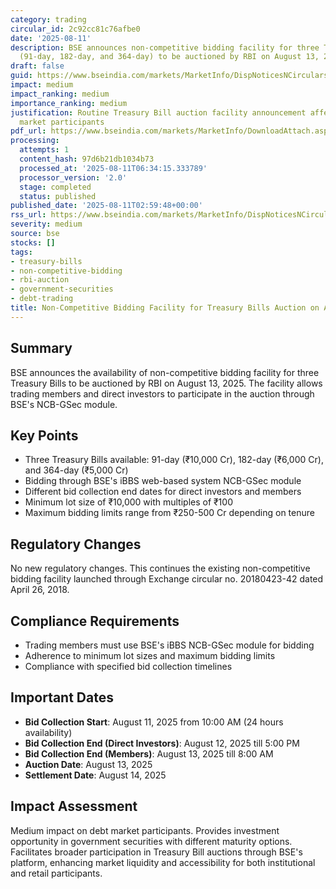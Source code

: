 ```yaml
---
category: trading
circular_id: 2c92cc81c76afbe0
date: '2025-08-11'
description: BSE announces non-competitive bidding facility for three Treasury Bills
  (91-day, 182-day, and 364-day) to be auctioned by RBI on August 13, 2025.
draft: false
guid: https://www.bseindia.com/markets/MarketInfo/DispNoticesNCirculars.aspx?Noticeid={C94B3FF3-6750-4DC7-AA37-D8EE0FC0C44F}&noticeno=20250811-2&dt=08/11/2025&icount=2&totcount=5&flag=0
impact: medium
impact_ranking: medium
importance_ranking: medium
justification: Routine Treasury Bill auction facility announcement affecting debt
  market participants
pdf_url: https://www.bseindia.com/markets/MarketInfo/DownloadAttach.aspx?id=20250811-2&attachedId=
processing:
  attempts: 1
  content_hash: 97d6b21db1034b73
  processed_at: '2025-08-11T06:34:15.333789'
  processor_version: '2.0'
  stage: completed
  status: published
published_date: '2025-08-11T02:59:48+00:00'
rss_url: https://www.bseindia.com/markets/MarketInfo/DispNoticesNCirculars.aspx?Noticeid={C94B3FF3-6750-4DC7-AA37-D8EE0FC0C44F}&noticeno=20250811-2&dt=08/11/2025&icount=2&totcount=5&flag=0
severity: medium
source: bse
stocks: []
tags:
- treasury-bills
- non-competitive-bidding
- rbi-auction
- government-securities
- debt-trading
title: Non-Competitive Bidding Facility for Treasury Bills Auction on August 13, 2025
---
```


## Summary

BSE announces the availability of non-competitive bidding facility for three Treasury Bills to be auctioned by RBI on August 13, 2025. The facility allows trading members and direct investors to participate in the auction through BSE's NCB-GSec module.

## Key Points

- Three Treasury Bills available: 91-day (₹10,000 Cr), 182-day (₹6,000 Cr), and 364-day (₹5,000 Cr)
- Bidding through BSE's iBBS web-based system NCB-GSec module
- Different bid collection end dates for direct investors and members
- Minimum lot size of ₹10,000 with multiples of ₹100
- Maximum bidding limits range from ₹250-500 Cr depending on tenure

## Regulatory Changes

No new regulatory changes. This continues the existing non-competitive bidding facility launched through Exchange circular no. 20180423-42 dated April 26, 2018.

## Compliance Requirements

- Trading members must use BSE's iBBS NCB-GSec module for bidding
- Adherence to minimum lot sizes and maximum bidding limits
- Compliance with specified bid collection timelines

## Important Dates

- **Bid Collection Start**: August 11, 2025 from 10:00 AM (24 hours availability)
- **Bid Collection End (Direct Investors)**: August 12, 2025 till 5:00 PM
- **Bid Collection End (Members)**: August 13, 2025 till 8:00 AM
- **Auction Date**: August 13, 2025
- **Settlement Date**: August 14, 2025

## Impact Assessment

Medium impact on debt market participants. Provides investment opportunity in government securities with different maturity options. Facilitates broader participation in Treasury Bill auctions through BSE's platform, enhancing market liquidity and accessibility for both institutional and retail participants.